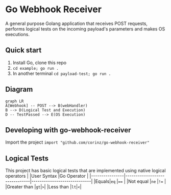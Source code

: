 # Go Webhook Receiver

A general purpose Golang application that receives POST requests, performs logical tests on the incoming payload's parameters and makes OS executions.


## Quick start
1. Install Go, clone this repo
2. `cd example; go run .`
3. In another terminal `cd payload-test; go run .`


## Diagram

```mermaid
graph LR
A[Webhook] -- POST --> B(webHandler)
B --> D(Logical Test and Execution)
D -- TestPassed --> E(OS Execution)
```
## Developing with go-webhook-receiver

Import the project `import "github.com/corinz/go-webhook-receiver"`


## Logical Tests

This project has basic logical tests that are implemented using native logical operators
|                |User Syntax                          |Go Operator                        |
|----------------|-------------------------------|-----------------------------|
|Equals|`eq`            |`==`           |
|Not equal          |`ne`            |`!=`         |
|Greater than         |`gt`|`>`|
|Less than         |`lt`|`<`|